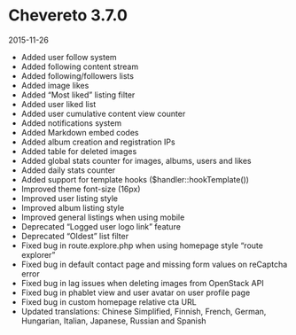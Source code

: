 # Chevereto 3.7.0

2015-11-26

- Added user follow system
- Added following content stream
- Added following/followers lists
- Added image likes
- Added “Most liked” listing filter
- Added user liked list
- Added user cumulative content view counter
- Added notifications system
- Added Markdown embed codes
- Added album creation and registration IPs
- Added table for deleted images
- Added global stats counter for images, albums, users and likes
- Added daily stats counter
- Added support for template hooks ($handler::hookTemplate())
- Improved theme font-size (16px)
- Improved user listing style
- Improved album listing style
- Improved general listings when using mobile
- Deprecated “Logged user logo link” feature
- Deprecated “Oldest” list filter
- Fixed bug in route.explore.php when using homepage style “route explorer”
- Fixed bug in default contact page and missing form values on reCaptcha error
- Fixed bug in lag issues when deleting images from OpenStack API
- Fixed bug in phablet view and user avatar on user profile page
- Fixed bug in custom homepage relative cta URL
- Updated translations: Chinese Simplified, Finnish, French, German, Hungarian, Italian, Japanese, Russian and Spanish

